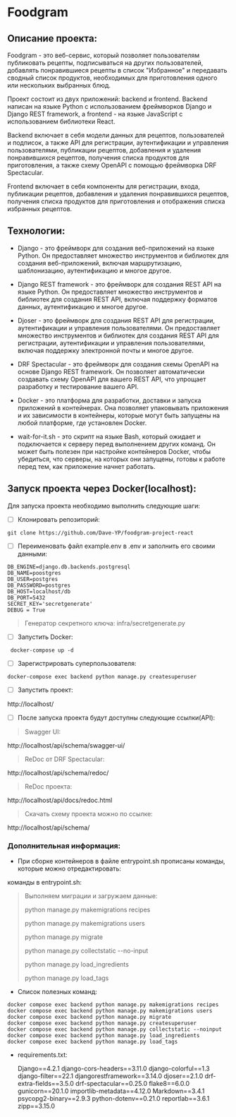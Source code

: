 # Foodgram

## Описание проекта:

Foodgram - это веб-сервис, который позволяет пользователям публиковать рецепты, подписываться на других пользователей, добавлять понравившиеся рецепты в список "Избранное" и передавать сводный список продуктов, необходимых для приготовления одного или нескольких выбранных блюд.

Проект состоит из двух приложений: backend и frontend. Backend написан на языке Python с использованием фреймворков Django и Django REST framework, а frontend - на языке JavaScript с использованием библиотеки React.

Backend включает в себя модели данных для рецептов, пользователей и подписок, а также API для регистрации, аутентификации и управления пользователями, публикации рецептов, добавления и удаления понравившихся рецептов, получения списка продуктов для приготовления, а также схему OpenAPI с помощью фреймворка DRF Spectacular.

Frontend включает в себя компоненты для регистрации, входа, публикации рецептов, добавления и удаления понравившихся рецептов, получения списка продуктов для приготовления и отображения списка избранных рецептов.

## Технологии:

- Django - это фреймворк для создания веб-приложений на языке Python. Он предоставляет множество инструментов и библиотек для создания веб-приложений, включая маршрутизацию, шаблонизацию, аутентификацию и многое другое.

- Django REST framework - это фреймворк для создания REST API на языке Python. Он предоставляет множество инструментов и библиотек для создания REST API, включая поддержку форматов данных, аутентификацию и многое другое.

- Djoser - это фреймворк для создания REST API для регистрации, аутентификации и управления пользователями. Он предоставляет множество инструментов и библиотек для создания REST API для регистрации, аутентификации и управления пользователями, включая поддержку электронной почты и многое другое.

- DRF Spectacular - это фреймворк для создания схемы OpenAPI на основе Django REST framework. Он позволяет автоматически создавать схему OpenAPI для вашего REST API, что упрощает разработку и тестирование вашего API.

- Docker - это платформа для разработки, доставки и запуска приложений в контейнерах. Она позволяет упаковывать приложения и их зависимости в контейнеры, которые могут быть запущены на любой платформе, где установлен Docker.

- wait-for-it.sh - это скрипт на языке Bash, который ожидает и подключается к серверу перед выполнением других команд. Он может быть полезен при настройке контейнеров Docker, чтобы убедиться, что серверы, на которых они запущены, готовы к работе перед тем, как приложение начнет работать.

## Запуск проекта через Docker(localhost):

Для запуска проекта необходимо выполнить следующие шаги:

 - [ ] Клонировать репозиторий:
```
git clone https://github.com/Dave-YP/foodgram-project-react
```

 - [ ] Переименовать файл example.env в .env и заполнить его своими
       данными:
```
DB_ENGINE=django.db.backends.postgresql
DB_NAME=poostgres
DB_USER=postgres
DB_PASSWORD=postgres
DB_HOST=localhost/db
DB_PORT=5432
SECRET_KEY='secretgenerate'
DEBUG = True
```

> Генератор секретного ключа: infra/secretgenerate.py

 - [ ] Запустить Docker:
```
 docker-compose up -d
```

 - [ ] Зарегистрировать суперпользователя:
```
docker-compose exec backend python manage.py createsuperuser
```

 - [ ] Запустить проект:

 
http://localhost/

 - [ ] После запуска проекта будут доступны следующие ссылки(API):

> Swagger UI:

http://localhost/api/schema/swagger-ui/

> ReDoc от DRF Spectacular:

http://localhost/api/schema/redoc/

> ReDoc проекта:

http://localhost/api/docs/redoc.html

> Скачать схему проекта можно по ссылке:

http://localhost/api/schema/


### **Дополнительная информация:**

 - При сборке контейнеров в файле entrypoint.sh прописаны команды, которые можно отредактировать:

команды в entrypoint.sh:

> Выполняем миграции и загружаем данные:
> 
> python manage.py makemigrations recipes
> 
> python manage.py makemigrations users
> 
> python manage.py migrate
> 
> python manage.py collectstatic --no-input
> 
> python manage.py load_ingredients
> 
> python manage.py load_tags

 - Список полезных команд:
 
```
docker compose exec backend python manage.py makemigrations recipes
docker compose exec backend python manage.py makemigrations users
docker compose exec backend python manage.py migrate
docker compose exec backend python manage.py createsuperuser
docker compose exec backend python manage.py collectstatic --noinput
docker compose exec backend python manage.py load_ingredients
docker compose exec backend python manage.py load_tags
```

 - requirements.txt:
 
    Django==4.2.1
    django-cors-headers==3.11.0
    django-colorful==1.3
    django-filter==22.1
    djangorestframework==3.14.0
    djoser==2.1.0
    drf-extra-fields==3.5.0
    drf-spectacular==0.25.0
    flake8==6.0.0
    gunicorn==20.1.0
    importlib-metadata==4.12.0
    Markdown==3.4.1
    psycopg2-binary==2.9.3
    python-dotenv==0.21.0
    reportlab==3.6.1
    zipp==3.15.0
